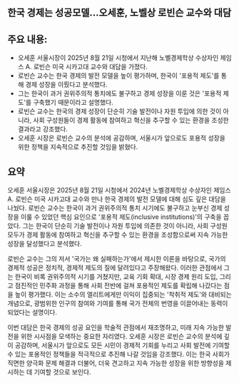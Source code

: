 ## 한국 경제는 성공모델…오세훈, 노벨상 로빈슨 교수와 대담

## 주요 내용:
*   오세훈 서울시장이 2025년 8월 21일 시청에서 지난해 노벨경제학상 수상자인 제임스 A. 로빈슨 미국 시카고대 교수와 대담을 가졌다.
*   로빈슨 교수는 한국 경제의 발전 모델을 높이 평가하며, 한국이 '포용적 제도'를 통해 경제 성장을 이뤘다고 분석했다.
*   그는 한국이 과거 권위주의적 통치에도 불구하고 경제 성장을 이룬 것은 '포용적 제도'를 구축했기 때문이라고 설명했다.
*   로빈슨 교수는 한국의 경제 성장이 단순히 기술 발전이나 자원 투입에 의한 것이 아니라, 사회 구성원들이 경제 활동에 참여하고 혁신을 추구할 수 있는 환경을 조성한 결과라고 강조했다.
*   오세훈 시장은 로빈슨 교수의 분석에 공감하며, 서울시가 앞으로도 포용적 성장을 위한 정책을 지속적으로 추진할 것임을 밝혔다.

## 요약
오세훈 서울시장은 2025년 8월 21일 시청에서 2024년 노벨경제학상 수상자인 제임스 A. 로빈슨 미국 시카고대 교수와 만나 한국 경제의 발전 모델에 대해 심도 깊은 대담을 나눴다. 로빈슨 교수는 한국이 과거 권위주의적 통치 시기에도 불구하고 눈부신 경제 성장을 이룰 수 있었던 핵심 요인으로 '포용적 제도(inclusive institutions)'의 구축을 꼽았다. 그는 한국이 단순히 기술 발전이나 자원 투입에 의존한 것이 아니라, 사회 구성원 모두가 경제 활동에 참여하고 혁신을 추구할 수 있는 환경을 조성함으로써 지속 가능한 성장을 달성했다고 분석했다.

로빈슨 교수는 그의 저서 '국가는 왜 실패하는가'에서 제시한 이론을 바탕으로, 국가의 경제적 성공은 정치적, 경제적 제도의 질에 달려있다고 주장해왔다. 이러한 관점에서 그는 한국이 비록 권위주의적 시기를 거쳤지만, 교육 기회 확대, 시장 경제 원리 도입, 그리고 점진적인 민주화 과정을 통해 사회 전반에 걸쳐 포용적인 제도를 확립해 나갔다는 점을 높이 평가했다. 이는 소수의 엘리트에게만 이익이 집중되는 '착취적 제도'와 대비되는 개념으로, 광범위한 인구의 참여와 기여를 통해 국가 전체의 번영을 이끌어내는 동력이 되었다는 설명이다.

이번 대담은 한국 경제의 성공 요인을 학술적 관점에서 재조명하고, 미래 지속 가능한 발전을 위한 시사점을 모색하는 중요한 자리였다. 오세훈 시장은 로빈슨 교수의 분석에 깊이 공감하며, 서울시가 앞으로도 모든 시민이 경제적 기회를 누리고 사회 발전에 기여할 수 있는 포용적인 정책들을 적극적으로 추진해 나갈 것임을 강조했다. 이는 한국 사회가 직면한 양극화 문제 해결과 더불어, 더욱 견고하고 지속 가능한 성장을 위한 방향성을 제시하는 데 기여할 것으로 보인다.